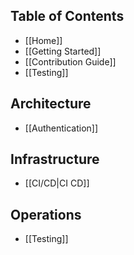 ## Table of Contents

- [[Home]]
- [[Getting Started]]
- [[Contribution Guide]]
- [[Testing]]

## Architecture

- [[Authentication]]

## Infrastructure

- [[CI/CD|CI CD]]

## Operations

- [[Testing]]

